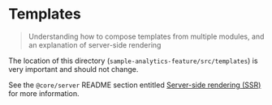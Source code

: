 # Templates
> Understanding how to compose templates from multiple modules, and an explanation of server-side rendering

The location of this directory (`sample-analytics-feature/src/templates`) is very important and should not change.

See the `@core/server` README section entitled [Server-side rendering (SSR)](https://code.devops.fds.com/polaris/core/server/blob/master/README.md#server-side-rendering-ssr) for more information.
